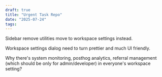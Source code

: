 ```yaml
---
draft: true
title: "Urgent Task Repo"
date: "2025-07-24"
tags: 
---
```

Sidebar remove utilities move to workspace settings instead.

Workspace settings dialog need to turn prettier and much UI friendly.

Why there's system monitoring, posthog analytics, referral management (which should be only for admin/developer) in everyone's workspace setting?